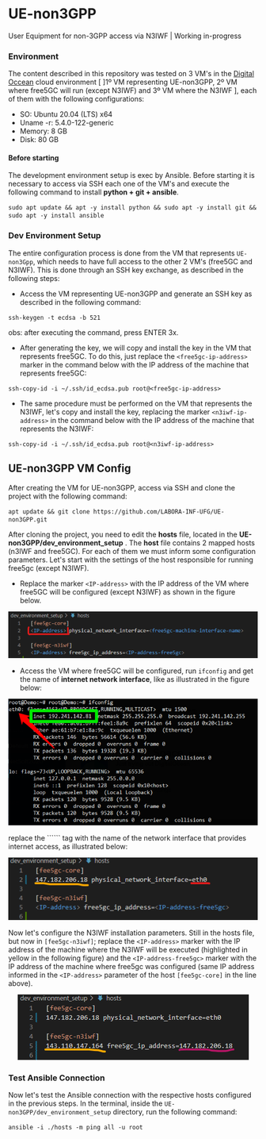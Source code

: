 # UE-non3GPP
User Equipment for non-3GPP access via N3IWF | Working in-progress

### Environment
The content described in this repository was tested on 3 VM's in the [Digital Occean](https://www.digitalocean.com/) cloud environment [ ]1º VM representing UE-non3GPP, 2º VM where free5GC will run (except N3IWF) and 3º VM where the N3IWF ], each of them with the following configurations:
* SO: Ubuntu 20.04 (LTS) x64
* Uname -r: 5.4.0-122-generic
* Memory: 8 GB
* Disk: 80 GB

#### Before starting
The development environment setup is exec by Ansible. Before starting it is necessary to access via SSH each one of the VM's and execute the following command to install  __python + git + ansible__.
```
sudo apt update && apt -y install python && sudo apt -y install git && sudo apt -y install ansible
```

### Dev Environment Setup
The entire configuration process is done from the VM that represents ```UE-non3Gpp```, which needs to have full access to the other 2 VM's (free5GC and N3IWF). This is done through an SSH key exchange, as described in the following steps:
* Access the VM representing UE-non3GPP and generate an SSH key as described in the following command:
```
ssh-keygen -t ecdsa -b 521
```
obs: after executing the command, press ENTER 3x.

* After generating the key, we will copy and install the key in the VM that represents free5GC. To do this, just replace the ```<free5gc-ip-address>``` marker in the command below with the IP address of the machine that represents free5GC:
```
ssh-copy-id -i ~/.ssh/id_ecdsa.pub root@<free5gc-ip-address>
```

* The same procedure must be performed on the VM that represents the N3IWF, let's copy and install the key, replacing the marker ```<n3iwf-ip-address>``` in the command below with the IP address of the machine that represents the N3IWF:
```
ssh-copy-id -i ~/.ssh/id_ecdsa.pub root@<n3iwf-ip-address>
```

## UE-non3GPP VM Config
After creating the VM for UE-non3GPP, access via SSH and clone the project with the following command:
```
apt update && git clone https://github.com/LABORA-INF-UFG/UE-non3GPP.git 
```

After cloning the project, you need to edit the **hosts** file, located in the __UE-non3GPP/dev_environment_setup__ . The __host__ file contains 2 mapped hosts (n3IWF and free5GC). For each of them we must inform some configuration parameters. Let's start with the settings of the host responsible for running free5gc (except N3IWF). 
* Replace the marker ```<IP-address>``` with the IP address of the VM where free5GC will be configured (except N3IWF) as shown in the figure below.
<p align="center">
    <img src="images/ip_free5gc_hosts.png"/> 
</p>

* Access the VM where free5GC will be configured, run ```ifconfig``` and get the name of **internet network interface**, like as illustrated in the figure below:
<p align="center">
    <img src="images/if_config.png"/> 
</p>
replace the ```<free5gc-machine-interface-name>``` tag with the name of the network interface that provides internet access, as illustrated below:
<p align="center">
    <img src="images/net_interface_name_free5gc_hosts.png"/> 
</p>

Now let's configure the N3IWF installation parameters. Still in the hosts file, but now in ```[fee5gc-n3iwf]```; replace the ```<IP-address>``` marker with the IP address of the machine where the N3IWF will be executed (highlighted in yellow in the following figure) and the ```<IP-address-free5gc>``` marker with the IP address of the machine where free5gc was configured (same IP address informed in the ```<IP-address>``` parameter of the host ```[fee5gc-core]``` in the line above).
<p align="center">
    <img src="images/ip_n3iwf_hosts.png"/> 
</p>

### Test Ansible Connection
Now let's test the Ansible connection with the respective hosts configured in the previous steps. In the terminal, inside the ```UE-non3GPP/dev_environment_setup``` directory, run the following command:
```
ansible -i ./hosts -m ping all -u root
```

